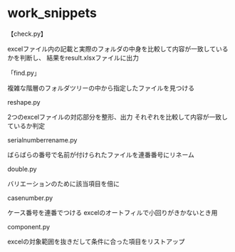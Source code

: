 # work_snippets


【check.py】	

excelファイル内の記載と実際のフォルダの中身を比較して内容が一致しているかを判断し、
結果をresult.xlsxファイルに出力


「find.py」

複雑な階層のフォルダツリーの中から指定したファイルを見つける



reshape.py	

2つのexcelファイルの対応部分を整形、出力
それぞれを比較して内容が一致しているか判定



serialnumberrename.py

ばらばらの番号で名前が付けられたファイルを連番番号にリネーム


double.py

バリエーションのために該当項目を倍に

casenumber.py

ケース番号を連番でつける
excelのオートフィルで小回りがきかないとき用

component.py

excelの対象範囲を抜きだして条件に合った項目をリストアップ
